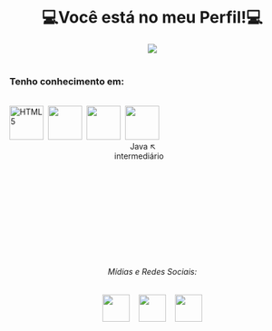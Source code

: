 <h1 align="center">💻Você está no meu Perfil!💻</h1>
<div align="center">
<img src="https://user-images.githubusercontent.com/92236780/181114716-1f8e5e3c-526f-47a1-87a4-60188e59b2ef.gif">
</div><br>
<div>
<h3>Tenho conhecimento em:</h3><br>
<img width="60" height="60" alt="HTML5" src="https://user-images.githubusercontent.com/92236780/181378199-4d24a6ac-c3db-4c4a-a741-b01aa0f5cb5e.png">&nbsp;
<img width="60" height="60" src="https://user-images.githubusercontent.com/92236780/181378078-45e1ed57-87c0-43e8-a73d-926dec289f11.png">&nbsp;
<img width="60" height="60" src="https://user-images.githubusercontent.com/92236780/181378303-78451948-cbde-4297-9144-8fd2ff8405f6.png">&nbsp;
<img width="60" height="60" src="https://user-images.githubusercontent.com/92236780/181378382-fa2041b4-0358-4359-8e7a-493e93a47fa6.png">
</div>
&nbsp;&nbsp;&nbsp;&nbsp;&nbsp;&nbsp;&nbsp;&nbsp;&nbsp;&nbsp;&nbsp;&nbsp;&nbsp;&nbsp;&nbsp;&nbsp;&nbsp;&nbsp;&nbsp;&nbsp;&nbsp;&nbsp;&nbsp;&nbsp;&nbsp;&nbsp;&nbsp;&nbsp;&nbsp;&nbsp;&nbsp;&nbsp;&nbsp;&nbsp;&nbsp;&nbsp;&nbsp;&nbsp;&nbsp;&nbsp;&nbsp;&nbsp;&nbsp;&nbsp;&nbsp;&nbsp;&nbsp;&nbsp;&nbsp;&nbsp;&nbsp;&nbsp;&nbsp;&nbsp;Java ↖️<br>
&nbsp;&nbsp;&nbsp;&nbsp;&nbsp;&nbsp;&nbsp;&nbsp;&nbsp;&nbsp;&nbsp;&nbsp;&nbsp;&nbsp;&nbsp;&nbsp;&nbsp;&nbsp;&nbsp;&nbsp;&nbsp;&nbsp;&nbsp;&nbsp;&nbsp;&nbsp;&nbsp;&nbsp;&nbsp;&nbsp;&nbsp;&nbsp;&nbsp;&nbsp;&nbsp;&nbsp;&nbsp;&nbsp;&nbsp;&nbsp;&nbsp;&nbsp;&nbsp;&nbsp;&nbsp;&nbsp;&nbsp;intermediário

<br><br><br><br><br><br><br><br><br>
<div align="center">
<h6>Mídias e Redes Sociais:</h6>
<a href="https://twitter.com/RbmrJnr"><img widht="48" height="48" src="https://user-images.githubusercontent.com/92236780/181343915-cbee467b-37c3-40bd-8a96-64eca19c5c85.png"></a>&nbsp; &nbsp;
<a href="https://www.instagram.com/ribamar_jnr/"><img widht="48" height="48" src="https://user-images.githubusercontent.com/92236780/181343908-c025f9b5-a270-4528-85e1-4ddea1de0c61.png"></a>&nbsp; &nbsp;
<a href="https://www.youtube.com/channel/UCC6Xl-ke8TGejnse9X9sD2g"><img widht="48" height="48" src="https://user-images.githubusercontent.com/92236780/181343918-be0bc92d-14a5-4e94-8c2a-2f31e92beaab.png"></a>
</div>
